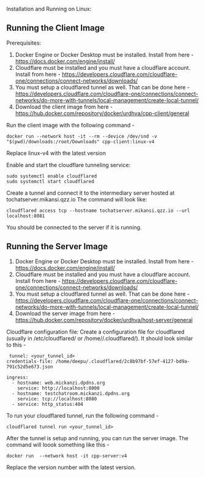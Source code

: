 Installation and Running on Linux:

## Running the Client Image ##
Prerequisites: 
1. Docker Engine or Docker Desktop must be installed. Install from here - https://docs.docker.com/engine/install/
2. Cloudflare must be installed and you must have a cloudflare account. Install from here - https://developers.cloudflare.com/cloudflare-one/connections/connect-networks/downloads/
3. You must setup a cloudflared tunnel as well. That can be done here - https://developers.cloudflare.com/cloudflare-one/connections/connect-networks/do-more-with-tunnels/local-management/create-local-tunnel/
4. Download the client image from here - https://hub.docker.com/repository/docker/urdhva/cpp-client/general

Run the client image with the following command - 
```
docker run --network host -it --rm --device /dev/snd -v "$(pwd)/downloads:/root/Downloads" cpp-client:linux-v4
```
Replace linux-v4 with the latest version

Enable and start the cloudflare tunneling service:
```
sudo systemctl enable cloudflared
sudo systemctl start cloudflared
```

Create a tunnel and connect it to the intermediary server hosted at tochatserver.mikansi.qzz.io 
The command will look like:
```
cloudflared access tcp --hostname tochatserver.mikansi.qzz.io --url localhost:8081
```

You should be connected to the server if it is running.


## Running the Server Image ##
1. Docker Engine or Docker Desktop must be installed. Install from here - https://docs.docker.com/engine/install/
2. Cloudflare must be installed and you must have a cloudflare account. Install from here - https://developers.cloudflare.com/cloudflare-one/connections/connect-networks/downloads/
3. You must setup a cloudflared tunnel as well. That can be done here - https://developers.cloudflare.com/cloudflare-one/connections/connect-networks/do-more-with-tunnels/local-management/create-local-tunnel/
4. Download the server image from here - https://hub.docker.com/repository/docker/urdhva/host-server/general

Cloudflare configuration file:
Create a configuration file for cloudflared (usually in /etc/cloudflared/ or /home/<username>/.cloudflared/). It should look similar to this -
```
 tunnel: <your_tunnel_id>
credentials-file: /home/deepu/.cloudflared/2c8b97bf-57ef-4127-bd9a-791c52d5e673.json

ingress:
  - hostname: web.mickanzi.dpdns.org
    service: http://localhost:8000
  - hostname: testchatroom.mickanzi.dpdns.org
    service: tcp://localhost:8080
  - service: http_status:404
```

To run your cloudflared tunnel, run the following command - 
```
cloudflared tunnel run <your_tunnel_id>
```

After the tunnel is setup and running, you can run the server image. The command will loook something like this - 
```
docker run  --network host -it cpp-server:v4
```
Replace the version number with the latest version. 

